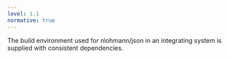 ```yaml
---
level: 1.1
normative: true
---
```


The build environment used for nlohmann/json in an integrating system is supplied with consistent dependencies.